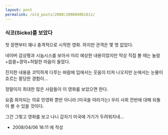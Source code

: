```yaml
---
layout: post
permalink: /old_posts/2008/200804061611/
---
```


### 식코(Sicko)를 보았다


첫 장면부터 꽤나 충격적으로 시작한 영화. 하지만 관객은 몇 명 없었다.

네이버 감상평과 시놉시스를 보아서 미리 예상한 내용이었지만 막상 직접 볼 때는 놀람+씁쓸+경악+허탈한 마음이 들었다.

진지한 내용을 코믹하게 다루는 바람에 입에서는 웃음이 터져 나오지만 눈에서는 눈물이 흐르는 황당한 경험이...

정말이지 최대한 많은 사람들이 이 영화를 보았으면 한다.

요즘 화자되는 의료 민영화 뿐만 아니라 (미국을 따라가는) 우리 사회 전반에 대해 되돌아 볼 수 있을 것이다.

그건 그렇고 영화를 보고 나니 갑자기 미국에 가기가 두려워지네...






- 2008/04/06 16:11 에 작성